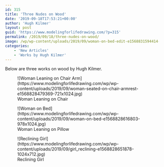 ```yaml
---
id: 315
title: 'Three Nudes on Wood'
date: '2019-09-18T17:53:21+00:00'
author: 'Hugh Kilmer'
layout: post
guid: 'https://www.modelingforlifedrawing.com/?p=315'
permalink: /2019/09/18/three-nudes-on-wood/
image: /wp/wp-content/uploads/2019/09/woman-on-bed-edit-e1568831594414-604x270.jpg
categories:
    - 'New Articles'
    - 'Works by Hugh Kilmer'
---
```


Below are three works on wood by Hugh Kilmer.

<figure class="wp-block-image">![Woman Leaning on Chair Arm](https://www.modelingforlifedrawing.com/wp/wp-content/uploads/2019/09/woman-seated-on-chair-armrest-e1568828479369-721x1024.jpg)<figcaption>Woman Leaning on Chair</figcaption></figure><figure class="wp-block-image">![Woman on Bed](https://www.modelingforlifedrawing.com/wp/wp-content/uploads/2019/09/woman-on-bed-e1568828616803-978x1024.jpg)<figcaption>Woman Leaning on Pillow</figcaption></figure><figure class="wp-block-image">![Reclining Girl](https://www.modelingforlifedrawing.com/wp/wp-content/uploads/2019/09/girl_reclining-e1568828651878-1024x712.jpg)<figcaption>Reclining Girl</figcaption></figure>
